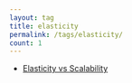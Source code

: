 ```yaml
---
layout: tag
title: elasticity
permalink: /tags/elasticity/
count: 1
---
```


- [Elasticity vs Scalability](http://www.lukehackett.com/posts/elasticity-vs-scalability)
